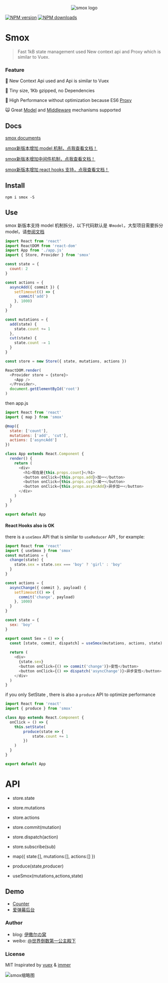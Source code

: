 <p align="center"><img src="http://ww1.sinaimg.cn/large/85564debgy1froiubji5aj207f03nq34.jpg" alt="smox logo"></p>

[![NPM version](https://img.shields.io/npm/v/smox.svg?style=flat-square)](https://npmjs.com/package/smox)
[![NPM downloads](https://img.shields.io/npm/dm/smox.svg?style=flat-square)](https://npmjs.com/package/smox)

# Smox

> Fast 1kB state management used New context api and Proxy which is similar to Vuex.

### Feature

:pig_nose: New Context Api used and Api is similar to Vuex

:jack_o_lantern: Tiny size, 1Kb gzipped, no Dependencies

:ghost: High Performance without optimization because ES6 [Proxy](https://developer.mozilla.org/en-US/docs/Web/JavaScript/Reference/Global_Objects/Proxy)



:scream_cat: Great [Model](https://smox.js.org/guide/#model-%E6%9C%BA%E5%88%B6) and [Middleware](https://smox.js.org/guide/#%E4%B8%AD%E9%97%B4%E4%BB%B6%E6%9C%BA%E5%88%B6) mechanisms supported



## Docs
[smox documents](https://smox.js.org)

[smox新版本增加 model 机制，点我查看文档！](https://smox.js.org/guide/#model-%E6%9C%BA%E5%88%B6)

[smox新版本增加中间件机制，点我查看文档！](https://smox.js.org/guide/#%E4%B8%AD%E9%97%B4%E4%BB%B6%E6%9C%BA%E5%88%B6)

[smox新版本增加 react hooks 支持，点我查看文档！](https://smox.js.org/guide/#%E4%B8%AD%E9%97%B4%E4%BB%B6%E6%9C%BA%E5%88%B6)
## Install

```shell
npm i smox -S
```

## Use

smox 新版本支持 model 机制拆分，以下代码默认是 `单model`，大型项目需要拆分 model，请[参阅文档](https://github.com/132yse/smox#docs)

```javascript
import React from 'react'
import ReactDOM from 'react-dom'
import App from './app.js'
import { Store, Provider } from 'smox'

const state = {
  count: 2
}

const actions = {
  asyncAdd({ commit }) {
    setTimeout(() => {
      commit('add')
    }, 1000)
  }
}

const mutations = {
  add(state) {
    state.count += 1
  },
  cut(state) {
    state.count -= 1
  }
}

const store = new Store({ state, mutations, actions })

ReactDOM.render(
  <Provider store = {store}>
    <App />
  </Provider>,
  document.getElementById('root')
)
```

then app.js

```javascript
import React from 'react'
import { map } from 'smox'

@map({
  state: ['count'],
  mutations: ['add', 'cut'],
  actions: ['asyncAdd']
})
```

```javascript
class App extends React.Component {
  render() {
    return (
      <div>
        <h1>现在是{this.props.count}</h1>
        <button onClick={this.props.add}>加一</button>
        <button onClick={this.props.cut}>减一</button>
        <button onClick={this.props.asyncAdd}>异步加一</button>
      </div>
    )
  }
}

export default App
```
#### React Hooks also is OK

there is a `useSmox` API that is similar to `useReducer` API , for example:

```javascript
import React from 'react'
import { useSmox } from 'smox'
const mutations = {
  change(state) {
    state.sex = state.sex === 'boy' ? 'girl' : 'boy'
  }
}

const actions = {
  asyncChange({ commit }, payload) {
    setTimeout(() => {
      commit('change', payload)
    }, 1000)
  }
}

const state = {
  sex: 'boy'
}

export const Sex = () => {
  const [state, commit, dispatch] = useSmox(mutations, actions, state)
  
  return (
    <div>
      {state.sex}
      <button onClick={() => commit('change')}>变性</button>
      <button onClick={() => dispatch('asyncChange')}>异步变性</button>
    </div>
  )
}
```


if you only SetState , there is also a `produce` API to optimize performance

```javascript
import React from 'react'
import { produce } from 'smox'

class App extends React.Component {
  onClick = () => {
    this.setState(
        produce(state => {
            state.count += 1
        })
    )
  }
}

export default App
```

# API

* store.state
* store.mutations
* store.actions
* store.commit(mutation)
* store.dispatch(action)
* store.subscribe(sub)

* map({
      state:[],
      mutations:[],
      actions:[]
    })

* produce(state,producer)
* useSmox(mutations,actions,state)

## Demo

* [Counter](https://github.com/132yse/smox-counter)
* [爱弹幕后台](https://github.com/132yse/idanmu-admin)


### Author

* blog: [伊撒尔の窝](http://www.yisaer.com)
* weibo: [@世界倒数第一公主殿下](http://weibo.com/oreshura)

### License
MIT
Inspirated by [vuex](https://github.com/vuejs/vuex) & [immer](https://github.com/mweststrate/immer)

![smox缩略图](http://wx4.sinaimg.cn/thumb150/0060lm7Tly1fsk4halu0hj309k09k0t8.jpg)